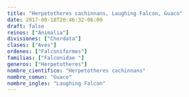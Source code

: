 ```yaml
---
title: "Herpetotheres cachinnans, Laughing Falcon, Guaco"
date: 2017-08-18T20:46:32-06:00
draft: false
reinos: ["Animalia"]
divisiones: ["Chordata"]
clases: ["Aves"]
ordenes: ["Falconiformes"]
familias: ["Falconidae "]
generos: ["Herpetotheres"]
nombre_cientifico: "Herpetotheres cachinnans"
nombre_comun: "Guaco"
nombre_ingles: "Laughing Falcon"
---
```

